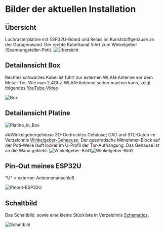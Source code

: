 # Bilder der aktuellen Installation
## Übersicht
Lochrasterplatine mit ESP32U-Board und Relais im Kunststoffgehäuse an der Garagenwand.
Der rechte Kabelkanal führt zum Winkelgeber (Spannungsteiler-Poti).
![Übersicht](01_Uebersicht.jpg)

## Detailansicht Box
Rechtes schwarzes Kabel ist führt zur externen WLAN-Antenne vor dem Metall-Tor.
Wie man 2,4Ghz-WLAN-Antenne selber machen kann, zeigt folgendes [YouTube-Video](https://www.youtube.com/watch?v=bs8hvXGJdhM)

![Box](02_box.jpg)

## Detailansicht Platine
![Platine_in_Box](07_Platine_in_Box.jpg)

##Winkelgebergehäuse
3D-Gedrucktes Gehäuse; CAD und STL-Daten im Verzeichnis [Winkelgeber-Gehaeuse](../Winkelgeber-Gehaeuse).
Der quadratische Mitnehmer-Block auf der Poti-Welle läuft locker im U-Profil der Tor-Aufhängung.
Das Gehäuse ist an die Wand geklebt.
![Winkelgeber-Bild1](03_Winkelgeber1.jpg)![Winkelgeber-Bild2](04_winkelgeber2.jpg)

## Pin-Out meines ESP32U
"U" = externer Antennenanschluß.

![Pinout-ESP32U](05_ESP32U-pinout.jpg)

## Schaltbild
Das Schaltbild, sowie eine kleine Stückliste in Verzeichnis [Schematics](../Schematics).

![Schaltbild](06_Schematics.png)
